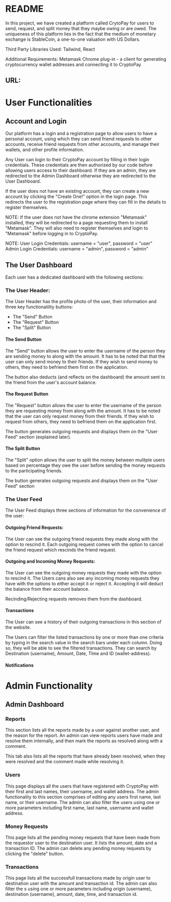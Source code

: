 # README    
In this project, we have created a platform called CrytoPay for users to send, request, and split money that they maybe owing or are owed.
The uniqueness of this platform lies in the fact that the medium of monetary exchange is StableCoin, a one-to-one valuation with US Dollars.

Third Party Libraries Used: Tailwind, React

Additional Requirements: Metamask Chrome plug-in - a client for generating cryptocurrency wallet addresses and connecting it to CryptoPay

## URL: 


# User Functionalities
## Account and Login
Our platform has a login and a registration page to allow users to have a personal account, using which they can send friend requests to other accounts,
receive friend requests from other accounts, and manage their wallets, and other profile information.

Any User can login to their CryptoPay account by filling in their login credentials. These credentials are then authorized by our code before allowing 
users access to their dashboard. If they are an admin, they are redirected to the Admin Dashboard otherwise they are redirected to the User Dashboard.

If the user does not have an existing account, they can create a new account by clicking the "Create One!" option in the login page. This redirects the 
user to the registration page where they can fill in the details to register themselves.

NOTE: If the user does not have the chrome extension "Metamask" installed, they will be redirected to a page requesting them to install "Metamask". They 
will also need to register themselves and login to "Metamask" before logging in to CryptoPay.

NOTE:
User Login Credentials: username = "user", password = "user"
Admin Login Credentials: username = "admin", password = "admin"

## The User Dashboard
Each user has a dedicated dashboard with the following sections:
### The User Header:
The User Header has the profile photo of the user, their information and three key functionalility buttons:
- The "Send" Button
- The "Request" Button
- The "Split" Button

#### The Send Button
The "Send" button allows the user to enter the username of the person they are sending money to along with the amount.
It has to be noted that that the user can only send money to their friends. If they wish to send money to others, they need to befriend them first on the application.

The button also deducts (and reflects on the dashboard) the amount sent to the friend from the user's account balance.

#### The Request Button
The "Request" button allows the user to enter the username of the person they are requesting money from along with the amount.
It has to be noted that the user can only request money from their friends. If they wish to request from others, they need to befriend them on the application first.

The button generates outgoing requests and displays them on the "User Feed" section (explained later).

#### The Split Button
The "Split" option allows the user to split the money between mulitple users based on percentage they owe the user before sending the money requests to the participating friends.

The button generates outgoing requests and displays them on the "User Feed" section


### The User Feed
The User Feed displays three sections of information for the convenience of the user:

#### Outgoing Friend Requests: 
The User can see the outgoing friend requests they made along with the option to rescind it. Each outgoing request comes with the option to cancel the friend request
which rescinds the friend request.

#### Outgoing and Incoming Money Requests:
The User can see the outgoing money requests they made with the option to rescind it.
The Users cans also see any incoming money requests they have with the options to either accept it or reject it. Accepting it will deduct the balance from their account balance.

Recinding/Rejecting requests removes them from the dashboard.

#### Transactions
The User can see a history of their outgoing transactions in this section of the website. 

The Users can filter the listed transactions by one or more than one criteria by typing in the search value in the search bars under each column.
Doing so, they will be able to see the filtered transactions. They can search by Destination (username), Amount, Date, TIme and ID (wallet-address). 

#### Notifications

# Admin Functionality
## Admin Dashboard

### Reports
This section lists all the reports made by a user against another user, and the reason for the report. 
An admin can view reports users have made and resolve them internally, and then mark the reports as resolved along with a comment.

This tab also lists all the reports that have already been resolved, when they were resolved and the comment made while resolving it.

### Users
This page displays all the users that have registered with CryptoPay with their first and last names, their username, and wallet address.
The admin functionality to this section comprises of editing any users first name, last name, or their username.
The admin can also filter the users using one or more parameters including first name, last name,  username and wallet address.

### Money Requests
This page lists all the pending money requests that have been made from the requestor user to the destination user. It lists the amount, date and a transaction ID.
The admin can delete any pending money requests by clicking the "delete" button.

### Transactions
This page lists all the successfull transactions made by origin user to destination user with the amount and transaction id.
The admin can also filter the s using one or more parameters including origin (username), destination (username), amount, date, time, and transaction id.



